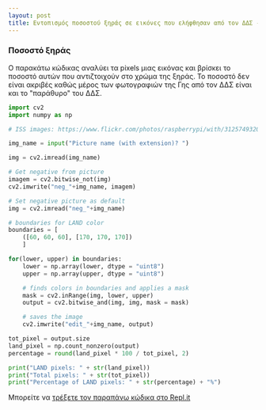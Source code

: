 ```yaml
---
layout: post
title: Εντοπισμός ποσοστού ξηράς σε εικόνες που ελήφθησαν από τον ΔΔΣ - Ομάδες Makerlab
---
```


### Ποσοστό ξηράς
Ο παρακάτω κώδικας αναλύει τα pixels μιας εικόνας και βρίσκει το ποσοστό αυτών που αντιζτοιχούν στο χρώμα της ξηράς. 
Το ποσοστό δεν είναι ακριβές καθώς μέρος των φωτογραφιών της Γης από τον ΔΔΣ είναι και το "παράθυρο" του ΔΔΣ.
```python
import cv2 
import numpy as np

# ISS images: https://www.flickr.com/photos/raspberrypi/with/31257493207/

img_name = input("Picture name (with extension)? ")

img = cv2.imread(img_name)

# Get negative from picture
imagem = cv2.bitwise_not(img)
cv2.imwrite("neg_"+img_name, imagem)

# Set negative picture as default
img = cv2.imread("neg_"+img_name)

# boundaries for LAND color
boundaries = [
    ([60, 60, 60], [170, 170, 170])
    ]

for(lower, upper) in boundaries:
    lower = np.array(lower, dtype = "uint8")
    upper = np.array(upper, dtype = "uint8")

    # finds colors in boundaries and applies a mask
    mask = cv2.inRange(img, lower, upper)
    output = cv2.bitwise_and(img, img, mask = mask)

    # saves the image
    cv2.imwrite("edit_"+img_name, output)

tot_pixel = output.size
land_pixel = np.count_nonzero(output)
percentage = round(land_pixel * 100 / tot_pixel, 2)

print("LAND pixels: " + str(land_pixel))
print("Total pixels: " + str(tot_pixel))
print("Percentage of LAND pixels: " + str(percentage) + "%")
```
Μπορείτε να [τρέξετε τον παραπάνω κώδικα στο Repl.it](https://repl.it/@liagason/Detect-Land#main.py)
